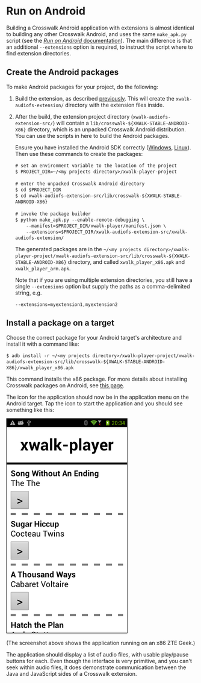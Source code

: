 # Run on Android

Building a Crosswalk Android application with extensions is almost identical to building any other Crosswalk Android, and uses the same `make_apk.py` script (see the [*Run on Android* documentation](#documentation/getting_started/run_on_android)). The main difference is that an additional `--extensions` option is required, to instruct the script where to find extension directories.

## Create the Android packages

To make Android packages for your project, do the following:

1.  Build the extension, as described [previously](#documentation/android_extensions/write_an_extension/build_the_extension). This will create the `xwalk-audiofs-extension/` directory with the extension files inside.

2.  After the build, the extension project directory (`xwalk-audiofs-extension-src/`) will contain a `lib/crosswalk-${XWALK-STABLE-ANDROID-X86}` directory, which is an unpacked Crosswalk Android distribution. You can use the scripts in here to build the Android packages.

    Ensure you have installed the Android SDK correctly ([Windows](#documentation/getting_started/windows_host_setup/Install-the-Android-SDK), [Linux](#documentation/getting_started/linux_host_setup/Install-the-Android-SDK)). Then use these commands to create the packages:

        # set an environment variable to the location of the project
        $ PROJECT_DIR=~/<my projects directory>/xwalk-player-project

        # enter the unpacked Crosswalk Android directory
        $ cd $PROJECT_DIR
        $ cd xwalk-audiofs-extension-src/lib/crosswalk-${XWALK-STABLE-ANDROID-X86}

        # invoke the package builder
        $ python make_apk.py --enable-remote-debugging \
            --manifest=$PROJECT_DIR/xwalk-player/manifest.json \
            --extensions=$PROJECT_DIR/xwalk-audiofs-extension-src/xwalk-audiofs-extension/

    The generated packages are in the `~/<my projects directory>/xwalk-player-project/xwalk-audiofs-extension-src/lib/crosswalk-${XWALK-STABLE-ANDROID-X86}` directory, and called `xwalk_player_x86.apk` and `xwalk_player_arm.apk`.

    Note that if you are using multiple extension directories, you still have a single `--extensions` option but supply the paths as a comma-delimited string, e.g.

        --extensions=myextension1,myextension2

## Install a package on a target

Choose the correct package for your Android target's architecture and install it with a command like:

    $ adb install -r ~/<my projects directory>/xwalk-player-project/xwalk-audiofs-extension-src/lib/crosswalk-${XWALK-STABLE-ANDROID-X86}/xwalk_player_x86.apk

This command installs the x86 package. For more details about installing Crosswalk packages on Android, see [this page](#documentation/getting_started/run_on_android).

The icon for the application should now be in the application menu on the Android target. Tap the icon to start the application and you should see something like this:

![Crosswalk Android application with extensions on x86 ZTE Geek](assets/android-extensions-x86.png)

(The screenshot above shows the application running on an x86 ZTE Geek.)

The application should display a list of audio files, with usable play/pause buttons for each. Even though the interface is very primitive, and you can't seek within audio files, it does demonstrate communication between the Java and JavaScript sides of a Crosswalk extension.
